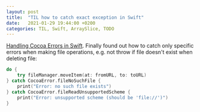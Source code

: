 ```yaml
---
layout: post
title:  "TIL how to catch exact exception in Swift"
date:   2021-01-29 19:44:00 +0200
categories: TIL, Swift, ArraySlice, TODO
---
```

[Handling Cocoa Errors in Swift](https://developer.apple.com/documentation/swift/cocoa_design_patterns/handling_cocoa_errors_in_swift). Finally found out how to catch only specific errors when making file operations, e.g. not throw if file doesn't exist when deleting file:

```swift
do {
    try fileManager.moveItem(at: fromURL, to: toURL)
} catch CocoaError.fileNoSuchFile {
    print("Error: no such file exists")
} catch CocoaError.fileReadUnsupportedScheme {
    print("Error: unsupported scheme (should be 'file://')")
}
```
